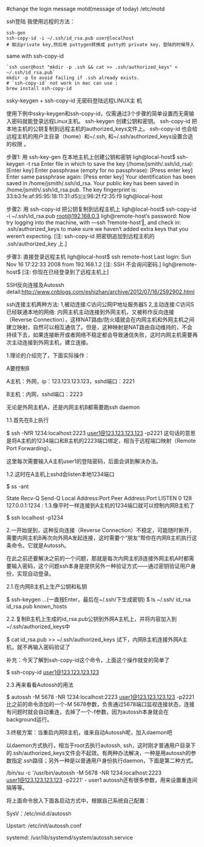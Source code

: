 #change the login message motd(message of today)
/etc/motd

ssh登陆
我使用远程的方法：
```
ssh-gen
ssh-copy-id -i ~/.ssh/id_rsa.pub user@localhost
# 取出private key,然后用 puttygen转换成 putty的 private key，登陆的时候导入
```

same with ssh-copy-id
```
`ssh user@host "mkdir -p .ssh && cat >> .ssh/authorized_keys" < ~/.ssh/id_rsa.pub`
mkdir -p to avoid failing if .ssh already exists.
# `ssh-copy-id` not work in mac can use :
brew install ssh-copy-id
```


ssky-keygen + ssh-copy-id 无密码登陆远程LINUX主 机

使用下例中ssky-keygen和ssh-copy-id，仅需通过3个步骤的简单设置而无需输入密码就能登录远程Linux主机。
ssh-keygen 创建公钥和密钥。
ssh-copy-id 把本地主机的公钥复制到远程主机的authorized_keys文件上。
ssh-copy-id 也会给远程主机的用户主目录（home）和~/.ssh, 和~/.ssh/authorized_keys设置合适的权限 。

步骤1: 用 ssh-key-gen 在本地主机上创建公钥和密钥
ligh@local-host$ ssh-keygen -t  rsa
Enter file in which to save the key (/home/jsmith/.ssh/id_rsa):[Enter key]
Enter passphrase (empty for no passphrase): [Press enter key]
Enter same passphrase again: [Pess enter key]
Your identification has been saved in /home/jsmith/.ssh/id_rsa.
Your public key has been saved in /home/jsmith/.ssh/id_rsa.pub.
The key fingerprint is: 33:b3:fe:af:95:95:18:11:31:d5:de:96:2f:f2:35:f9
ligh@local-host

步骤2: 用 ssh-copy-id 把公钥复制到远程主机上
ligh@local-host$ ssh-copy-id -i ~/.ssh/id_rsa.pub  root@192.168.0.3
ligh@remote-host‘s password:
Now try logging into the machine, with ―ssh ?remote-host‘‖, and check in:
.ssh/authorized_keys to make sure we haven‘t added extra keys that you weren‘t expecting.
[注: ssh-copy-id 把密钥追加到远程主机的 .ssh/authorized_key 上.]

步骤3: 直接登录远程主机
ligh@local-host$ ssh remote-host
Last login: Sun Nov 16 17:22:33 2008 from 192.168.1.2
[注: SSH 不会询问密码.]
ligh@remote-host$
[注: 你现在已经登录到了远程主机上]



SSH反向连接及Autossh
detail:http://www.cnblogs.com/eshizhan/archive/2012/07/16/2592902.html

ssh连接主机两种方法:
1,被动连接:C访问公网IP地址服务器S
2,主动连接:C访问S已经联通本地的网络:
内网主机主动连接到外网主机，又被称作反向连接（Reverse Connection），这样NAT路由/防火墙就会在内网主机和外网主机之间建立映射，自然可以相互通信了。但是，这种映射是NAT路由自动维持的，不会持续下去，如果连接断开或者网络不稳定都会导致通信失败，这时内网主机需要再次主动连接到外网主机，建立连接。

 

1.理论的介绍完了，下面实际操作：

A要控制B

A主机：外网，ip：123.123.123.123，sshd端口：2221

B主机：内网，sshd端口：2223

无论是外网主机A，还是内网主机B都需要跑ssh daemon

 

1.1.首先在B上执行

$ ssh -NfR 1234:localhost:2223 user1@123.123.123.123 -p2221
这句话的意思是将A主机的1234端口和B主机的2223端口绑定，相当于远程端口映射（Remote Port Forwarding）。

这里每次需要输入A主机user1的登陆密码，后面会讲到解决办法。

 

1.2.这时在A主机上sshd会listen本地1234端口

$ ss -ant

State      Recv-Q Send-Q        Local Address:Port          Peer Address:Port
LISTEN     0      128               127.0.0.1:1234                     *:*
1.3.像平时一样连接到A主机的1234端口就可以控制内网B主机了

$ ssh localhost -p1234
 

2.一开始提到，这种反向连接（Reverse Connection）不稳定，可能随时断开，需要内网主机B再次向外网A发起连接，这时需要个“朋友”帮你在内网B主机执行这条命令。它就是Autossh。

在此之前还要解决之前的一个问题，那就是每次内网主机B连接外网主机A时都需要输入密码，这个问题ssh本身是提供另外一种验证方式——通过密钥验证用户身份，实现自动登录。

 

2.1.在内网B主机上生产公钥和私钥

$ ssh-keygen
...(一直按Enter，最后在~/.ssh/下生成密钥)
$ ls ~/.ssh/
id_rsa id_rsa.pub known_hosts
 

2.2.复制B主机上生成的id_rsa.pub公钥到外网A主机上，并将内容加入到~/.ssh/authorized_keys中

$ cat id_rsa.pub >> ~/.ssh/authorized_keys
试下，内网B主机连接外网A主机，就不再输入密码验证了

补充：今天了解到ssh-copy-id这个命令，上面这个操作就变的简单了

$ ssh-copy-id user1@123.123.123.123
 

2.3.再来看看Autossh的用法

$ autossh -M 5678 -NR 1234:localhost:2223 user1@123.123.123.123 -p2221
比之前的命令添加的一个-M 5678参数，负责通过5678端口监视连接状态，连接有问题时就会自动重连，去掉了一个-f参数，因为autossh本身就会在background运行。

 

3.终极方案：当重启内网B主机，谁来自动Autossh呢，加入daemon吧

以daemon方式执行，相当于root去执行autossh, ssh，这时刚才普通用户目录下的.ssh/authorized_keys文件会不起效。有两种办法解决，一种是用autossh的参数指定.ssh路径；另外一种是以普通用户身份执行daemon，下面是第二种方式。

/bin/su -c '/usr/bin/autossh -M 5678 -NR 1234:localhost:2223 user1@123.123.123.123 -p2221' - user1
autossh还有很多参数，用来设置重连间隔等等。

将上面命令放入下面各启动方式中，根据自己系统自己配置：

SysV：/etc/inid.d/autossh

Upstart: /etc/init/autossh.conf

systemd: /usr/lib/systemd/system/autossh.service

